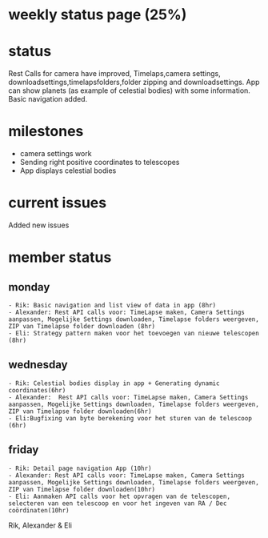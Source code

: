 # weekly status page (25%)

# status
Rest Calls for camera have improved, Timelaps,camera settings, downloadsettings,timelapsfolders,folder zipping and downloadsettings.
App can show planets (as example of celestial bodies) with some information. Basic navigation added.

# milestones
- camera settings work
- Sending right positive coordinates to telescopes
- App displays celestial bodies

# current issues
Added new issues 
# member status
## monday
    - Rik: Basic navigation and list view of data in app (8hr)
    - Alexander: Rest API calls voor: TimeLapse maken, Camera Settings aanpassen, Mogelijke Settings downloaden, Timelapse folders weergeven, ZIP van Timelapse folder downloaden (8hr)
    - Eli: Strategy pattern maken voor het toevoegen van nieuwe telescopen (8hr)
## wednesday
    - Rik: Celestial bodies display in app + Generating dynamic coordinates(6hr)
    - Alexander:  Rest API calls voor: TimeLapse maken, Camera Settings aanpassen, Mogelijke Settings downloaden, Timelapse folders weergeven, ZIP van Timelapse folder downloaden(6hr)
    - Eli:Bugfixing van byte berekening voor het sturen van de telescoop  (6hr)
## friday
    - Rik: Detail page navigation App (10hr)
    - Alexander: Rest API calls voor: TimeLapse maken, Camera Settings aanpassen, Mogelijke Settings downloaden, Timelapse folders weergeven, ZIP van Timelapse folder downloaden(10hr)
    - Eli: Aanmaken API calls voor het opvragen van de telescopen, selecteren van een telescoop en voor het ingeven van RA / Dec coördinaten(10hr)
    
Rik, Alexander & Eli
